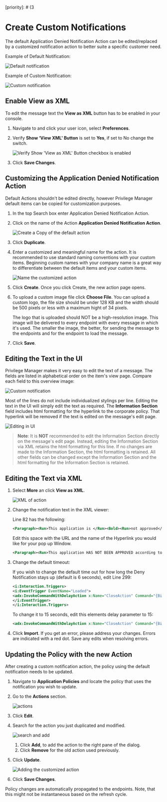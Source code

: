 [title]: # (Create Custom Notifications)
[tags]: # (action customization)
[priority]: # (3
# Create Custom Notifications

The default Application Denied Notification Action can be edited/replaced by a customized notification action to better suite a specific customer need.

Example of Default Notification:

![Default notification](images/deny/default.png)

Example of Custom Notification:

![Custom notification](images/deny/custom.png)

## Enable View as XML

To edit the message text the __View as XML__ button has to be enabled in your console. 

1. Navigate to and click your user icon, select __Preferences__.
1. Verify __Show ‘View XML' Button__ is set to __Yes__, if set to No change the switch.

   ![Verify Show 'View as XML' Button checkbox is enabled](images/deny/enable-2.png "Verify Show 'View as XML' Button checkbox is enabled")
1. Click __Save Changes__.

## Customizing the Application Denied Notification Action

Default Actions shouldn't be edited directly, however Privilege Manager default items can be copied for customization purposes.

1. In the top Search box enter Application Denied Notification Action.
1. Click on the name of the Action __Application Denied Notification Action__.

   ![Create a Copy of the default action](images/deny/edit-action-3.png "Create a Copy of the default action")
1. Click __Duplicate__.
1. Enter a customized and meaningful name for the action. It is recommended to use standard naming conventions with your custom items. Beginning custom names with your company name is a great way to differentiate between the default items and your custom items.

   ![Name the customized action](images/deny/edit-action-4.png "Name the customized action")
1. Click __Create__. Once you click Create, the new action page opens.
1. To upload a custom image file click __Choose File__. You can upload a custom logo, the file size should be under 128 KB and the width should be 500 pixels or less with a maximum hight of 34 pixels.

   The logo that is uploaded should NOT be a high-resolution image. This image will be delivered to every endpoint with every message in which it's used. The smaller the image, the better, for sending the message to the endpoints and for the endpoint to load the message.
1. Click __Save__.

## Editing the Text in the UI

Privilege Manager makes it very easy to edit the text of a message. The fields are listed in alphabetical order on the item's view page. Compare each field to this overview image:

![Custom notification](images/deny/overview.png "Overview of customization options")

Most of the lines do not include individualized stylings per line. Editing the text in the UI will simply edit the text as required. The __Information Section__ field includes html formatting for the hyperlink to the corporate policy. That hyperlink will be removed if the text is edited on the message's edit page.

![Editing in UI](images/deny/edit-ui.png "Using the UI settings to edit")

>**Note**: It is __NOT__ recommended to edit the Information Section directly on the message's edit page. Instead, editing the Information Section via XML retains the html formatting for this line.
If no changes are made to the Information Section, the html formatting is retained. All other fields can be changed except the Information Section and the html formatting for the Information Section is retained.

## Editing the Text via XML

1. Select __More__ an click __View as XML__.

   ![XML of action](images/deny/edit-action-9.png)
1. Change the notification text in the XML viewer:
   <!--TODO: Verify line numbers are still correct -->
   Line 82 has the following:

   ```xml
   <Paragraph><Run>This application is </Run><Bold><Run>not approved</Run></Bold><Run> according to </Run><Hyperlink TargetName="_blank" NavigateUri="http://www.example.com/policy"><Run>corporate policy</Run></Hyperlink><Run>.</Run></Paragraph>
   ```

   Edit this space with the URL and the name of the Hyperlink you would like for your pop up Window.

   ```xml
   <Paragraph><Run>This application HAS NOT BEEN APPROVED according to </Run><Hyperlink TargetName="_blank" NavigateUri="http://www.example.com/policy"><Run>corporate policy.</Run><Run>Click here, </Run><Hyperlink TargetName="_blank" NavigateUri="http://www.thycotic.com/helpdesk"><Run>to open a support ticket for review this application for approval.</Run></Hyperlink><Run>.</Run></Paragraph>
   ```
1. Change the default timeout:

   If you wish to change the default time out for how long the Deny Notification stays up (default is 6 seconds), edit Line 299:

   ```xml
   <i:Interaction.Triggers>
   <i:EventTrigger EventName="Loaded">
   <adx:InvokeCommandWithDelayAction x:Name="CloseAction" Command="{BindingCloseCommand}" Delay="00:00:06" />
   </i:EventTrigger>
   </i:Interaction.Triggers>
   ```

   To change it to 15 seconds, edit this elements delay parameter to 15:

   ```xml
   <adx:InvokeCommandWithDelayAction x:Name="CloseAction" Command="{BindingCloseCommand}" Delay="00:00:15" />
   ```
1. Click __Import__. If you get an error, please address your changes. Errors are indicated with a red dot. Save any edits when resolving errors.

## Updating the Policy with the new Action

After creating a custom notification action, the policy using the default notification needs to be updated.

1. Navigate to __Application Policies__ and locate the policy that uses the notification you wish to update.
1. Go to the __Actions__ section.

   ![actions](images/deny/update-policy-1.png "Review existing actions")
1. Click __Edit__.
1. Search for the action you just duplicated and modified.

   ![search and add](images/deny/update-policy-2.png "Search for new action and remove old actions")
   1. Click __Add__, to add the action to the right pane of the dialog.
   1. Click __Remove__ for the old action used previously.
1. Click __Update__.

   ![Adding the customized action](images/deny/update-policy-3.png "Save the updated policy")
1. Click __Save Changes__.

Policy changes are automatically propagated to the endpoints. Note, that this might not be instantaneous based on the refresh cycle.
